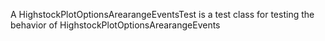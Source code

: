 A HighstockPlotOptionsArearangeEventsTest is a test class for testing the behavior of HighstockPlotOptionsArearangeEvents